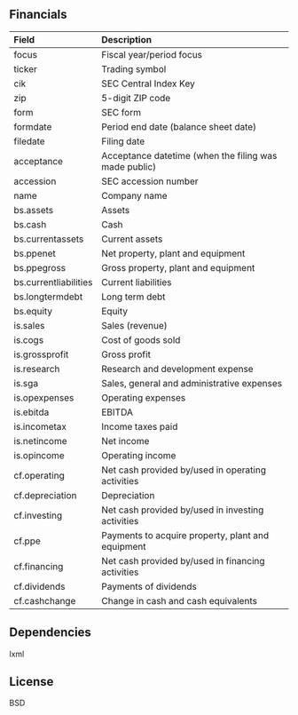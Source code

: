 
## Financials

| Field | Description |
| :--- | :--- |
| focus | Fiscal year/period focus |
| ticker | Trading symbol |
| cik | SEC Central Index Key |
| zip | 5-digit ZIP code |
| form | SEC form |
| formdate | Period end date (balance sheet date) |
| filedate | Filing date |
| acceptance | Acceptance datetime (when the filing was made public) |
| accession | SEC accession number |
| name | Company name |
| bs.assets | Assets |
| bs.cash | Cash |
| bs.currentassets | Current assets |
| bs.ppenet | Net property, plant and equipment |
| bs.ppegross | Gross property, plant and equipment |
| bs.currentliabilities | Current liabilities |
| bs.longtermdebt | Long term debt |
| bs.equity | Equity |
| is.sales | Sales (revenue) |
| is.cogs | Cost of goods sold |
| is.grossprofit | Gross profit |
| is.research | Research and development expense |
| is.sga | Sales, general and administrative expenses |
| is.opexpenses | Operating expenses |
| is.ebitda | EBITDA |
| is.incometax | Income taxes paid |
| is.netincome | Net income |
| is.opincome | Operating income |
| cf.operating | Net cash provided by/used in operating activities |
| cf.depreciation | Depreciation |
| cf.investing | Net cash provided by/used in investing activities |
| cf.ppe | Payments to acquire property, plant and equipment |
| cf.financing | Net cash provided by/used in financing activities |
| cf.dividends | Payments of dividends |
| cf.cashchange | Change in cash and cash equivalents |


## Dependencies
lxml


## License
BSD

